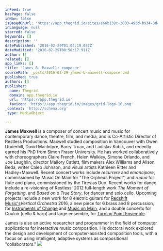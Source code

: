 ```yaml
---
inFeed: true
hasPage: false
inNav: false
isBasedOnUrl: 'https://app.thegrid.io/sites/e66b139c-2803-493d-b934-3dceedc2cde0/posts/203680bf-9a31-4032-a8bf-745f669a1fce'
inLanguage: null
starred: false
keywords: []
description: ''
datePublished: '2016-02-29T01:04:19.052Z'
dateModified: '2016-02-29T00:58:17.911Z'
author: []
related: []
app_links: []
title: 'James B. Maxwell: composer'
sourcePath: _posts/2016-02-29-james-b-maxwell-composer.md
published: true
authors: []
publisher:
  name: Thegrid
  domain: app.thegrid.io
  url: 'https://app.thegrid.io'
  favicon: 'https://app.thegrid.io/images/grid-logo-16.png'
_context: 'http://schema.org'
_type: MediaObject

---
```

**James Maxwell** is a composer of concert music and music for contemporary dance, theatre, film, and media, and is Co-Artistic Director of Restless Productions. Maxwell studied composition in Vancouver with Owen Underhill, David MacIntyre, Barry Truax, and Ladislav Kubik, and recently earned his PhD from Simon Fraser University. He has worked collaboratively with choreographers Claire French, Helen Walkley, Simone Orlando, and Joe Laughlin, director Mallory Catlett, film makers Alex Williams and Alison Beda, writer Caleb Johnson, and visual artists Kathleen Ritter and Hadley+Maxwell. Recent concert works include _recurrere_ and _emancipare_, commissioned by Music On Main for "The Orpheus Project", and _ruduo_ for flute and piano, commissioned by the Tiresias Duo. Recent works for dance include a re-visioning of Restless' 2012 full-length work _The Moment of Forgetting_, and _Based on a True Story_, for dancer and solo cello. Upcoming projects include a new work for 8 electric guitars for [Redshift Music's][0]_Vertical Orchestra_ 2016, a new piece for 6 brass and 8 percussion, for [Instruments of Change][1] and [Music on Main][2], and a double concerto for Couloir (cello & harp) and large ensemble, for [Turning Point Ensemble][3].

James is also an active researcher and programmer in the field of computer applications for interactive music composition. His doctoral work explored the design and development of computer-assisted composition tools, with a focus on using intelligent, adaptive systems as compositional "collaborators."
![](https://the-grid-user-content.s3-us-west-2.amazonaws.com/8d95a12a-83fb-435f-b256-27ba2201fbee.jpg)

[0]: http://redshiftmusic.ca/
[1]: http://instrumentsofchange.org/
[2]: http://www.musiconmain.ca/
[3]: http://turningpointensemble.ca/